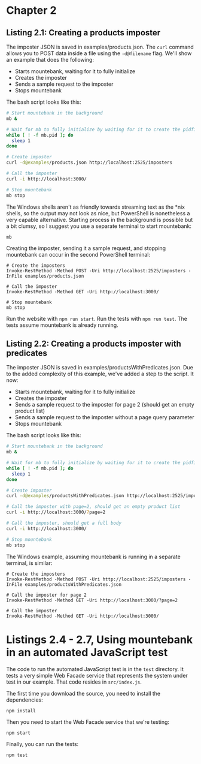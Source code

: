 # Chapter 2

## Listing 2.1: Creating a products imposter

The imposter JSON is saved in examples/products.json. The `curl` command allows you to
POST data inside a file using the `-d@filename` flag. We'll show an example that does the
following:

* Starts mountebank, waiting for it to fully initialize
* Creates the imposter
* Sends a sample request to the imposter
* Stops mountebank

The bash script looks like this:

````bash
# Start mountebank in the background
mb &

# Wait for mb to fully initialize by waiting for it to create the pidfile
while [ ! -f mb.pid ]; do
  sleep 1
done

# Create imposter
curl -d@examples/products.json http://localhost:2525/imposters

# Call the imposter
curl -i http://localhost:3000/

# Stop mountebank
mb stop
````

The Windows shells aren't as friendly towards streaming text as the \*nix shells, so the
output may not look as nice, but PowerShell is nonetheless a very capable alternative.
Starting process in the background is possible but a bit clumsy, so I suggest you use
a separate terminal to start mountebank:

````
mb
````

Creating the imposter, sending it a sample request, and stopping mountebank can occur
in the second PowerShell terminal:

````
# Create the imposters
Invoke-RestMethod -Method POST -Uri http://localhost:2525/imposters -InFile examples/products.json

# Call the imposter
Invoke-RestMethod -Method GET -Uri http://localhost:3000/

# Stop mountebank
mb stop
````

Run the website with `npm run start`. Run the tests with `npm run test`. The
tests assume mountebank is already running.

## Listing 2.2: Creating a products imposter with predicates

The imposter JSON is saved in examples/productsWithPredicates.json. Due to the added complexity
of this example, we've added a step to the script. It now:

* Starts mountebank, waiting for it to fully initialize
* Creates the imposter
* Sends a sample request to the imposter for page 2 (should get an empty product list)
* Sends a sample request to the imposter without a page query parameter
* Stops mountebank

The bash script looks like this:

````bash
# Start mountebank in the background
mb &

# Wait for mb to fully initialize by waiting for it to create the pidfile
while [ ! -f mb.pid ]; do
  sleep 1
done

# Create imposter
curl -d@examples/productsWithPredicates.json http://localhost:2525/imposters

# Call the imposter with page=2, should get an empty product list
curl -i http://localhost:3000/?page=2

# Call the imposter, should get a full body
curl -i http://localhost:3000/

# Stop mountebank
mb stop
````

The Windows example, assuming mountebank is running in a separate terminal, is similar:

````
# Create the imposters
Invoke-RestMethod -Method POST -Uri http://localhost:2525/imposters -InFile examples/productsWithPredicates.json

# Call the imposter for page 2
Invoke-RestMethod -Method GET -Uri http://localhost:3000/?page=2

# Call the imposter
Invoke-RestMethod -Method GET -Uri http://localhost:3000/
````

# Listings 2.4 - 2.7, Using mountebank in an automated JavaScript test

The code to run the automated JavaScript test is in the `test` directory. It tests a very simple
Web Facade service that represents the system under test in our example. That code resides in
`src/index.js`.

The first time you download the source, you need to install the dependencies:

````
npm install
````

Then you need to start the Web Facade service that we're testing:

````
npm start
````

Finally, you can run the tests:

````
npm test
````

